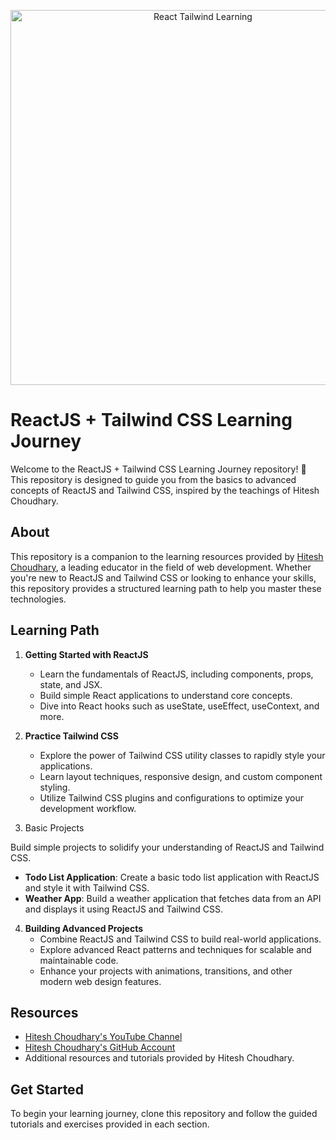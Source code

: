 <p align="center">
  <img src="https://raw.githubusercontent.com/hiteshchoudhary/hiteshchoudhary/main/assets/react-tailwind.png" alt="React Tailwind Learning" width="600" />
</p>

# ReactJS + Tailwind CSS Learning Journey

Welcome to the ReactJS + Tailwind CSS Learning Journey repository! 🚀 This repository is designed to guide you from the basics to advanced concepts of ReactJS and Tailwind CSS, inspired by the teachings of Hitesh Choudhary.

## About

This repository is a companion to the learning resources provided by [Hitesh Choudhary](https://github.com/hiteshchoudhary/), a leading educator in the field of web development. Whether you're new to ReactJS and Tailwind CSS or looking to enhance your skills, this repository provides a structured learning path to help you master these technologies.

## Learning Path

1. **Getting Started with ReactJS**
   - Learn the fundamentals of ReactJS, including components, props, state, and JSX.
   - Build simple React applications to understand core concepts.
   - Dive into React hooks such as useState, useEffect, useContext, and more.
   
2. **Practice Tailwind CSS**
   - Explore the power of Tailwind CSS utility classes to rapidly style your applications.
   - Learn layout techniques, responsive design, and custom component styling.
   - Utilize Tailwind CSS plugins and configurations to optimize your development workflow.
3. Basic Projects

Build simple projects to solidify your understanding of ReactJS and Tailwind CSS.

- **Todo List Application**: Create a basic todo list application with ReactJS and style it with Tailwind CSS.
- **Weather App**: Build a weather application that fetches data from an API and displays it using ReactJS and Tailwind CSS.
4. **Building Advanced Projects**
   - Combine ReactJS and Tailwind CSS to build real-world applications.
   - Explore advanced React patterns and techniques for scalable and maintainable code.
   - Enhance your projects with animations, transitions, and other modern web design features.

## Resources

- [Hitesh Choudhary's YouTube Channel](https://www.youtube.com/channel/UCXgGY0wkgOzynnHvSEVmE3A)
- [Hitesh Choudhary's GitHub Account](https://github.com/hiteshchoudhary/)
- Additional resources and tutorials provided by Hitesh Choudhary.

## Get Started

To begin your learning journey, clone this repository and follow the guided tutorials and exercises provided in each section.


